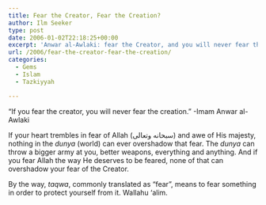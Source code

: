 ```yaml
---
title: Fear the Creator, Fear the Creation?
author: Ilm Seeker
type: post
date: 2006-01-02T22:18:25+00:00
excerpt: 'Anwar al-Awlaki: fear the Creator, and you will never fear the creation.  If you fear Allah properly, nothing in the dunya can overshadow that fear.'
url: /2006/fear-the-creator-fear-the-creation/
categories:
  - Gems
  - Islam
  - Tazkiyyah

---
```

<p class="gem">
  &#8220;If you fear the creator, you will never fear the creation.&#8221; -Imam Anwar al-Awlaki
</p>

If your heart trembles in fear of Allah (سبحانه وتعالى) and awe of His majesty, nothing in the _dunya_ (world) can ever overshadow that fear. The _dunya_ can throw a bigger army at you, better weapons, everything and anything. And if you fear Allah the way He deserves to be feared, none of that can overshadow your fear of the Creator.

By the way, _taqwa_, commonly translated as &#8220;fear&#8221;, means to fear something in order to protect yourself from it. Wallahu &#8216;alim.